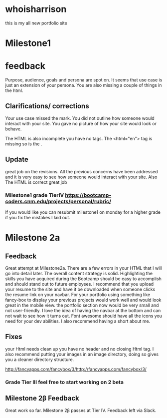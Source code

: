 # whoisharrison
this is my all new portfolio site

# Milestone1 

# feedback
Purpose, audience, goals and persona are spot on. It seems that use case is just an extension of your persona. You are also missing a couple of things in the html. 
 
## Clarifications/ corrections

Your  use case missed the mark. You did not outline how someone would interact with your site. You gave no picture of how your site would look or behave.

The HTML is also incomplete you have no <html> tags. The <html="en"> tag is missing so is the <meta charset="utf-8">. 

## Update 

great job on the revisions. All the previous concerns have been addressed and it is very easy to see how someone would interact with your site. Also The HTML is correct great job

### Milestone1 grade TierIV https://bootcamp-coders.cnm.edu/projects/personal/rubric/

If you would like you can resubmit milestone1 on monday for a higher grade if you fix the mistakes I laid out.

# Milestone 2a 

## Feedback

Great attempt at Milestone2a. There are a few errors in your HTML that I will go into detail later. The overall content strategy is solid. Highlighting the skills you have acquired during the Bootcamp should be easy to accomplish and should stand out to future employees. I recommend that you upload your resume to the site and have it be downloaded when someone clicks the resume link on your navbar. For your portfolio using something like fancy-box to display your previous projects would work well and would look great in the mobile view.  the portfolio section now would be very small and not user-friendly.  I love the idea of having the navbar at the bottom and can not wait to see how it turns out. Font awesome should have all the icons you need for your dev abilities. I also recommend having a short about me. 

## Fixes

your Html needs clean up you have no header and no closing Html tag.  I also recommend putting your images in an image directory, doing so gives you a cleaner directory structure.

http://fancyapps.com/fancybox/3/http://fancyapps.com/fancybox/3/

### Grade Tier III feel free to start working on 2 beta

## Milestone 2&beta; Feedback
Great work so far. Milestone 2&beta; passes at Tier IV. Feedback left via Slack.
